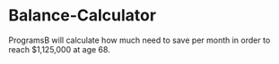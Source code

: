 # Balance-Calculator

ProgramsB will calculate how much need to save per month in order to reach $1,125,000 at age 68.  
